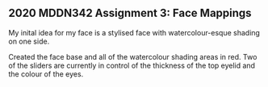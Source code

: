## 2020 MDDN342 Assignment 3: Face Mappings

My inital idea for my face is a stylised face with watercolour-esque shading on one side.

Created the face base and all of the watercolour shading areas in red.
Two of the sliders are currently in control of the thickness of the top eyelid and the colour of the eyes.
